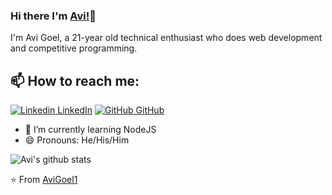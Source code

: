 
### Hi there I'm [Avi!](https://AviGoel1.me)👋
I'm Avi Goel, a 21-year old technical enthusiast who does web development and competitive programming.<br>
## 📫 How to reach me: 
[![Linkedin](https://i.stack.imgur.com/gVE0j.png) LinkedIn](https://www.linkedin.com/in/avigoel1) [![GitHub](https://i.stack.imgur.com/tskMh.png) GitHub](https://github.com/AviGoel1)

- 🌱 I’m currently learning NodeJS
- 😄 Pronouns: He/His/Him



![Avi's github stats](https://github-readme-stats.vercel.app/api?username=AviGoel1&show_icons=true&theme=dark)

⭐️ From [AviGoel1](https://github.com/AviGoel1)
